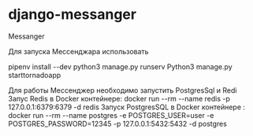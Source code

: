 # django-messanger
Messanger

Для запуска Мессенджара  использовать

 pipenv install --dev
 python3 manage.py runserv
 Python3 manage.py starttornadoapp
 
Для работы Мессенджер  необходимо запустить PostgresSql и Redi
  Запус Redis в Docker контейнере: docker run --rm --name redis  -p 127.0.0.1:6379:6379 -d redis
  Запуск PostgresSQL  в Docker контейнере : docker run --rm --name postgres -e POSTGRES_USER=user -e POSTGRES_PASSWORD=12345 -p 127.0.0.1:5432:5432 -d postgres
 
 
 
 
